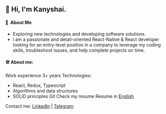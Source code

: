 ## 👋 Hi, I'm Kanyshai.

####  💫 &nbsp;About Me
- Exploring new technologies and developing software solutions.
- I am a passionate and detail-oriented React-Native & React developer looking for an entry-level position in a company to leverage my coding skills, troubleshoot issues, and help complete projects on time.


#### 🛠  About me:
Work experience 3+ years
Technologies:
- React, Redux, Typescript
- Algorithms and data structures
- SOLID principles
Git
Check my resume
Resume in [English](https://docs.google.com/document/d/1_CWZbH_lXduGFHoSdR-5XsaLb0w5N5UZzNXerFSa5lk/edit?usp=sharing)

Contact me: [LinkedIn](https://www.linkedin.com/in/kbakaeva/) | [Telegram](https://t.me/kanyshai_bakaeva)
